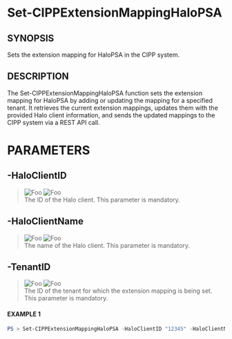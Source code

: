 # Set-CIPPExtensionMappingHaloPSA
## SYNOPSIS
Sets the extension mapping for HaloPSA in the CIPP system.
## DESCRIPTION
The Set-CIPPExtensionMappingHaloPSA function sets the extension mapping for HaloPSA by adding or updating the mapping for a specified tenant. It retrieves the current extension mappings, updates them with the provided Halo client information, and sends the updated mappings to the CIPP system via a REST API call.
# PARAMETERS

## **-HaloClientID**
> ![Foo](https://img.shields.io/badge/Type-String-Blue?) ![Foo](https://img.shields.io/badge/Mandatory-TRUE-Red?) \
The ID of the Halo client. This parameter is mandatory.

  ## **-HaloClientName**
> ![Foo](https://img.shields.io/badge/Type-String-Blue?) ![Foo](https://img.shields.io/badge/Mandatory-TRUE-Red?) \
The name of the Halo client. This parameter is mandatory.

  ## **-TenantID**
> ![Foo](https://img.shields.io/badge/Type-String-Blue?) ![Foo](https://img.shields.io/badge/Mandatory-TRUE-Red?) \
The ID of the tenant for which the extension mapping is being set. This parameter is mandatory.

 #### EXAMPLE 1
```powershell
PS > Set-CIPPExtensionMappingHaloPSA -HaloClientID "12345" -HaloClientName "ExampleClient" -TenantID "7174f39b-33c6-4226-a67b-67fc1f127ef5"
```

